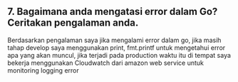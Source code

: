 ## 7. Bagaimana anda mengatasi error dalam Go? Ceritakan pengalaman anda.

Berdasarkan pengalaman saya jika mengalami error dalam go, jika masih tahap develop saya menggunakan print, fmt.printf untuk mengetahui error apa yang akan muncul, jika terjadi pada production waktu itu di tempat saya bekerja menggunakan Cloudwatch dari amazon web service untuk monitoring logging error